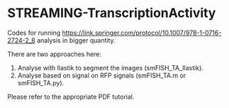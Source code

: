 # STREAMING-TranscriptionActivity
Codes for running https://link.springer.com/protocol/10.1007/978-1-0716-2724-2_8 analysis in bigger quantity.

There are two approaches here:
1. Analyse with Ilastik to segment the images (smFISH_TA_Ilastik).
2. Analyse based on signal on RFP signals (smFISH_TA.m or smFISH_TA.py).

Please refer to the appropriate PDF tutorial.
